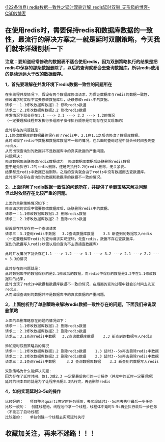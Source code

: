 
[(122条消息) redis数据一致性之延时双删详解\_redis延时双删\_无形风的博客-CSDN博客](https://blog.csdn.net/xukaiqiang123/article/details/113544712)

## 在使用redis时，需要保持redis和数据库数据的一致性，最流行的解决方案之一就是延时双删策略，今天我们就来详细刨析一下

**注意：要知道经常修改的数据表不适合使用redis，因为双删策略执行的结果是把redis中保存的那条数据删除了，以后的查询就都会去查询数据库。所以redis使用的是读远远大于改的数据缓存。**

**1，首先要理解在并发环境下redis数据一致性的问题所在**

```
在多线程并发情况下，假设有两个数据库修改请求，为保证数据库与redis的数据一致性，
修改请求的实现中需要修改数据库后，级联修改redis中的数据。
请求一：1.1修改数据库数据1.2 修改redis数据
请求二：2.1修改数据库数据2.2 修改redis数据
并发情况下就会存在1.1 ---> 2.1 ---> 2.2 ---> 1.2的情况 
（一定要理解线程并发执行多组原子操作执行顺序是可能存在交叉现象的）

此时存在的问题就是：
1.1修改数据库的数据最终保存到了redis中，2.1在1.1之后也修改了数据库数据。
此时出现了redis中数据和数据库数据不一致的情况，在后面的查询过程中就会长时间去先查redis，
从而出现查询到的数据并不是数据库中的真实数据的严重问题。
问题解决：
修改数据库级联修改redis数据改为  修改数据库数据后级联删除redis数据
至于是先执行1.2的redis删除，还是先执行2.2的redis删除，无关紧要。
结果都是redis中数据已被删除。之后的查询就会由于redis中没有数据而去查数据库，
此时即不会存在查询到的数据和数据库的数据不一致的情况。
```

**2，上面详解了redis数据一致性的问题所在，并提供了单删策略来解决问题  
但此时依然存在比较严重的问题。**

```
上面的单删策略情况如下：
修改请求的实现中需要修改数据库后，级联删除redis中的数据。
请求一：1.1修改数据库数据1.2 删除redis数据
请求二：2.1修改数据库数据2.2 删除redis数据

假设现在并发存在一个查询请求
请求三：3.1查询redis中数据   3.2查询数据库数据    3.3 新查到的数据写入redis
（一定要理解带redis的查询请求实现逻辑，先查redis，数据不存在查数据库，
查到的数据写入redis以便以后的查询不去直接查数据库）

此时并发情况下就会存在1.1 ---> 1.2 ---> 3.1 ---> 3.2 ---> 2.1 ---> 2.2 ---> 3.3的情况 

此时存在的问题就是：
此时数据库中的数据保存的是2.1修改后的数据，而redis中保存的数据是3.2中在1.1修改数据后的结果，
此时出现了redis中数据和数据库数据不一致的情况，在后面的查询过程中就会长时间去先查redis，
从而出现查询到的数据并不是数据库中的真实数据的严重问题。
```

**3，上面刨析到了单删策略来解决redis数据一致性存在的问题，下面我们来说双删策略**

```
上面的单删策略存在问题的情况如下：
请求一：1.1修改数据库数据1.2 删除redis数据
请求二：2.1修改数据库数据2.2 删除redis数据
请求三：3.1查询redis中数据   3.2查询数据库数据    3.3 新查到的数据写入redis

添加延时双删策略后的情况
请求一：1.1修改数据库数据1.2 删除redis数据    1.3 延时3--5s再去删除redis中数据
请求二：2.1修改数据库数据2.2 删除redis数据    2.3 延时3--5s再去删除redis中数据
请求三：3.1查询redis中数据     3.2 查询数据库数据    3.3 新查到的数据写入redis

双删策略为什么能解决问题：
因为存在了延时时间，故1.3或2.3 一定是最后执行的一步操作（并发中的延时一定要理解）
延时的根本目的就是为了让程序先把3.3执行完，再去删除redis
```

**4，如何实现延时3–5s的操作**

```
比较好的：   项目整合quartz等定时任务框架，去实现延时3--5s再去执行最后一步任务
比较一般的：  创建线程池，线程池中拿一个线程，线程体中延时3-5s再去执行最后一步任务（不能忘了启动线程）
比较差的：   单独创建一个线程去实现延时执行
```

## 收藏加关注，再来不迷路！！！